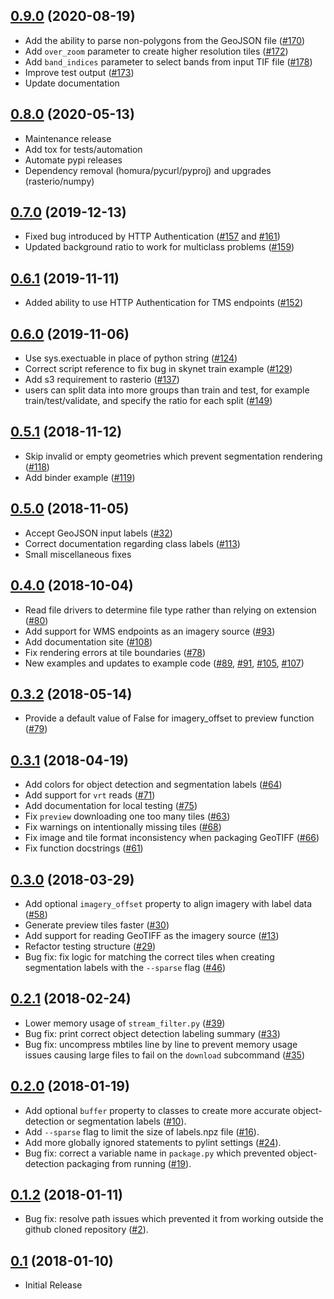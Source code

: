 [0.9.0](https://github.com/developmentseed/label-maker/releases/tag/0.9.0) (2020-08-19)
------------------
- Add the ability to parse non-polygons from the GeoJSON file ([#170](https://github.com/developmentseed/label-maker/pull/170))
- Add `over_zoom` parameter to create higher resolution tiles ([#172](https://github.com/developmentseed/label-maker/pull/172))
- Add `band_indices` parameter to select bands from input TIF file ([#178](https://github.com/developmentseed/label-maker/pull/178))
- Improve test output ([#173](https://github.com/developmentseed/label-maker/pull/173))
- Update documentation


[0.8.0](https://github.com/developmentseed/label-maker/releases/tag/0.8.0) (2020-05-13)
------------------
- Maintenance release
- Add tox for tests/automation
- Automate pypi releases
- Dependency removal (homura/pycurl/pyproj) and upgrades (rasterio/numpy)


[0.7.0](https://github.com/developmentseed/label-maker/releases/tag/0.7.0) (2019-12-13)
------------------
- Fixed bug introduced by HTTP Authentication ([#157](https://github.com/developmentseed/label-maker/pull/157) and [#161](https://github.com/developmentseed/label-maker/pull/161))
- Updated background ratio to work for multiclass problems ([#159](https://github.com/developmentseed/label-maker/pull/159))


[0.6.1](https://github.com/developmentseed/label-maker/releases/tag/0.6.1) (2019-11-11)
------------------
- Added ability to use HTTP Authentication for TMS endpoints ([#152](https://github.com/developmentseed/label-maker/pull/152))


[0.6.0](https://github.com/developmentseed/label-maker/releases/tag/0.6.0) (2019-11-06)
------------------
- Use sys.exectuable in place of python string ([#124](https://github.com/developmentseed/label-maker/pull/124))
- Correct script reference to fix bug in skynet train example ([#129](https://github.com/developmentseed/label-maker/pull/129))
- Add s3 requirement to rasterio ([#137](https://github.com/developmentseed/label-maker/pull/137))
- users can split data into more groups than train and test, for example train/test/validate, and specify the ratio for
each split ([#149](https://github.com/developmentseed/label-maker/pull/149))


[0.5.1](https://github.com/developmentseed/label-maker/releases/tag/0.5.1) (2018-11-12)
------------------
- Skip invalid or empty geometries which prevent segmentation rendering ([#118](https://github.com/developmentseed/label-maker/pull/118))
- Add binder example ([#119](https://github.com/developmentseed/label-maker/pull/119))


[0.5.0](https://github.com/developmentseed/label-maker/releases/tag/0.5.0) (2018-11-05)
------------------
- Accept GeoJSON input labels ([#32](https://github.com/developmentseed/label-maker/pull/32))
- Correct documentation regarding class labels ([#113](https://github.com/developmentseed/label-maker/pull/113))
- Small miscellaneous fixes


[0.4.0](https://github.com/developmentseed/label-maker/releases/tag/0.4.0) (2018-10-04)
------------------
- Read file drivers to determine file type rather than relying on extension ([#80](https://github.com/developmentseed/label-maker/pull/80))
- Add support for WMS endpoints as an imagery source ([#93](https://github.com/developmentseed/label-maker/pull/93))
- Add documentation site ([#108](https://github.com/developmentseed/label-maker/pull/108))
- Fix rendering errors at tile boundaries ([#78](https://github.com/developmentseed/label-maker/pull/78))
- New examples and updates to example code ([#89](https://github.com/developmentseed/label-maker/pull/89), [#91](https://github.com/developmentseed/label-maker/pull/91), [#105](https://github.com/developmentseed/label-maker/pull/105), [#107](https://github.com/developmentseed/label-maker/pull/107))


[0.3.2](https://github.com/developmentseed/label-maker/releases/tag/0.3.2) (2018-05-14)
------------------
- Provide a default value of False for imagery_offset to preview function ([#79](https://github.com/developmentseed/label-maker/pull/79))


[0.3.1](https://github.com/developmentseed/label-maker/releases/tag/0.3.1) (2018-04-19)
------------------
- Add colors for object detection and segmentation labels ([#64](https://github.com/developmentseed/label-maker/pull/64))
- Add support for `vrt` reads ([#71](https://github.com/developmentseed/label-maker/pull/71))
- Add documentation for local testing ([#75](https://github.com/developmentseed/label-maker/pull/75))
- Fix `preview` downloading one too many tiles ([#63](https://github.com/developmentseed/label-maker/pull/63))
- Fix warnings on intentionally missing tiles ([#68](https://github.com/developmentseed/label-maker/pull/68))
- Fix image and tile format inconsistency when packaging GeoTIFF ([#66](https://github.com/developmentseed/label-maker/pull/66))
- Fix function docstrings ([#61](https://github.com/developmentseed/label-maker/pull/61))


[0.3.0](https://github.com/developmentseed/label-maker/releases/tag/0.3.0) (2018-03-29)
------------------
- Add optional `imagery_offset` property to align imagery with label data ([#58](https://github.com/developmentseed/label-maker/pull/58))
- Generate preview tiles faster ([#30](https://github.com/developmentseed/label-maker/pull/30))
- Add support for reading GeoTIFF as the imagery source ([#13](https://github.com/developmentseed/label-maker/pull/13))
- Refactor testing structure ([#29](https://github.com/developmentseed/label-maker/pull/29))
- Bug fix: fix logic for matching the correct tiles when creating segmentation labels with the `--sparse` flag ([#46](https://github.com/developmentseed/label-maker/pull/46))


[0.2.1](https://github.com/developmentseed/label-maker/releases/tag/0.2.1) (2018-02-24)
------------------
- Lower memory usage of `stream_filter.py` ([#39](https://github.com/developmentseed/label-maker/pull/39))
- Bug fix: print correct object detection labeling summary ([#33](https://github.com/developmentseed/label-maker/pull/33))
- Bug fix: uncompress mbtiles line by line to prevent memory usage issues causing large files to fail on the `download` subcommand ([#35](https://github.com/developmentseed/label-maker/pull/35))


[0.2.0](https://github.com/developmentseed/label-maker/releases/tag/0.2.0) (2018-01-19)
------------------
- Add optional `buffer` property to classes to create more accurate
object-detection or segmentation labels ([#10](https://github.com/developmentseed/label-maker/pull/10)).
- Add `--sparse` flag to limit the size of labels.npz file ([#16](https://github.com/developmentseed/label-maker/pull/16)).
- Add more globally ignored statements to pylint settings ([#24](https://github.com/developmentseed/label-maker/pull/24)).
- Bug fix: correct a variable name in `package.py` which prevented object-detection packaging from running ([#19](https://github.com/developmentseed/label-maker/pull/19)).


[0.1.2](https://github.com/developmentseed/label-maker/releases/tag/0.1.2) (2018-01-11)
------------------
- Bug fix: resolve path issues which prevented it from working outside the github cloned repository ([#2](https://github.com/developmentseed/label-maker/pull/2)).


[0.1](https://github.com/developmentseed/label-maker/releases/tag/0.1) (2018-01-10)
------------------
- Initial Release
